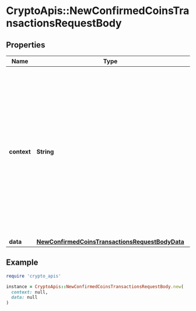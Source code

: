 # CryptoApis::NewConfirmedCoinsTransactionsRequestBody

## Properties

| Name | Type | Description | Notes |
| ---- | ---- | ----------- | ----- |
| **context** | **String** | In batch situations the user can use the context to correlate responses with requests. This property is present regardless of whether the response was successful or returned as an error. &#x60;context&#x60; is specified by the user. | [optional] |
| **data** | [**NewConfirmedCoinsTransactionsRequestBodyData**](NewConfirmedCoinsTransactionsRequestBodyData.md) |  |  |

## Example

```ruby
require 'crypto_apis'

instance = CryptoApis::NewConfirmedCoinsTransactionsRequestBody.new(
  context: null,
  data: null
)
```

